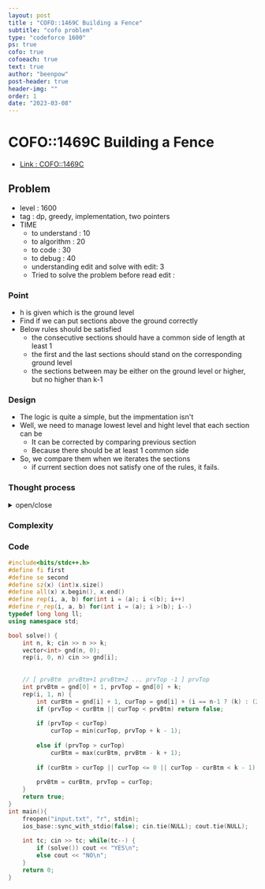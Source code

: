 ```yaml
---
layout: post
title : "COFO::1469C Building a Fence"
subtitle: "cofo problem"
type: "codeforce 1600"
ps: true
cofo: true
cofoeach: true
text: true
author: "beenpow"
post-header: true
header-img: ""
order: 1
date: "2023-03-08"
---
```

# COFO::1469C Building a Fence
- [Link : COFO::1469C](https://codeforces.com/contest/1469/problem/C)


## Problem 

- level : 1600
- tag : dp, greedy, implementation, two pointers
- TIME
  - to understand    : 10
  - to algorithm     : 20
  - to code          : 30
  - to debug         : 40
  - understanding edit and solve with edit: 3
  - Tried to solve the problem before read edit : 

### Point
- h is given which is the ground level
- Find if we can put sections above the ground correctly
- Below rules should be satisfied
  - the consecutive sections should have a common side of length at least 1
  - the first and the last sections should stand on the corresponding ground level
  - the sections between may be either on the ground level or higher, but no higher than k-1

### Design
- The logic is quite a simple, but the impmentation isn't
- Well, we need to manage lowest level and hight level that each section can be
  - It can be corrected by comparing previous section
  - Because there should be at least 1 common side
- So, we compare them when we iterates the sections
  - if current section does not satisfy one of the rules, it fails.


### Thought process

<details>
<summary> open/close </summary>

<!-- above empty line should exist -->

<pre>
. 그냥 다 평평하면?  무조건 된다. 
  . 그냥 주르륵 같은 높이로 세우면 높이가 1이상 겹칠테니

. Top 에서는 벽돌을 띄우면 안된다.
. 아래로 내려갈수록 최대한 그 전칸과 1칸만 겹치게한다? ( greedy )
-> greedy 가 맞다면, 이 방법대로 하면 될 것 같은데,, 


. 어려운 상황은 이런 경우에 만들어짐
  . i, i + 1, i + 2 가 있는데, i+1 의 ground 가 낮은 경우 ( TC 3 처럼 )
  . 근데 어차피 내려가야 하는 상황에는 i+1 은 i 에만 맞춰서 최대한 내려가면, 
    이는 알아서 i+2 를 만족하게 되어있음.
</pre>

</details>

### Complexity

### Code

```cpp
#include<bits/stdc++.h>
#define fi first
#define se second
#define sz(x) (int)x.size()
#define all(x) x.begin(), x.end()
#define rep(i, a, b) for(int i = (a); i <(b); i++)
#define r_rep(i, a, b) for(int i = (a); i >(b); i--)
typedef long long ll;
using namespace std;

bool solve() {
    int n, k; cin >> n >> k;
    vector<int> gnd(n, 0);
    rep(i, 0, n) cin >> gnd[i];
    
    
    // [ prvBtm  prvBtm+1 prvBtm+2 ... prvTop -1 ] prvTop
    int prvBtm = gnd[0] + 1, prvTop = gnd[0] + k;
    rep(i, 1, n) {
        int curBtm = gnd[i] + 1, curTop = gnd[i] + (i == n-1 ? (k) : (2 * k - 1));
        if (prvTop < curBtm || curTop < prvBtm) return false;
        
        if (prvTop < curTop)
            curTop = min(curTop, prvTop + k - 1);
        
        else if (prvTop > curTop)
            curBtm = max(curBtm, prvBtm - k + 1);
        
        if (curBtm > curTop || curTop <= 0 || curTop - curBtm < k - 1) return false;
        
        prvBtm = curBtm, prvTop = curTop;
    }
    return true;
}
int main(){
    freopen("input.txt", "r", stdin);
    ios_base::sync_with_stdio(false); cin.tie(NULL); cout.tie(NULL);
    
    int tc; cin >> tc; while(tc--) {
        if (solve()) cout << "YES\n";
        else cout << "NO\n";
    }
    return 0;
}

```
